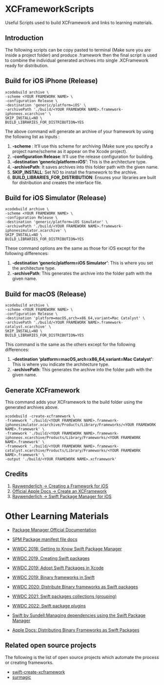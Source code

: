 # XCFrameworkScripts
Useful Scripts used to build XCFramework and links to learning materials. 

## Introduction
The following scripts can be copy pasted to terminal (Make sure you are inside a project folder) and produce .framework then the final script is used to combine the individual generated archives into single .XCFramework ready for distribution. 

## Build for iOS iPhone (Release)

```shell
xcodebuild archive \
-scheme <YOUR FRAMEWORK NAME> \
-configuration Release \
-destination 'generic/platform=iOS' \
-archivePath './build/<YOUR FRAMEWORK NAME>.framework-iphoneos.xcarchive' \
SKIP_INSTALL=NO \
BUILD_LIBRARIES_FOR_DISTRIBUTION=YES

```
The above command will generate an archive of your framework by using the following list as inputs :

1. **-scheme <YOUR FRAMEWORK NAME>**: It’ll use this scheme for archiving (Make sure you specify a project name/scheme as it appear on the Xcode project).
2. **-configuration Release**: It’ll use the release configuration for building.
3. **-destination ‘generic/platform=iOS’**: This is the architecture type.
4. **-archivePath**: It saves archives into this folder path with the given name.
5. **SKIP_INSTALL**: Set NO to install the framework to the archive.
6. **BUILD_LIBRARIES_FOR_DISTRIBUTION**: Ensures your libraries are built for distribution and creates the interface file.



## Build for iOS Simulator (Release)
```shell
xcodebuild archive \
-scheme <YOUR FRAMEWORK NAME> \
-configuration Release \
-destination 'generic/platform=iOS Simulator' \
-archivePath './build/<YOUR FRAMEWORK NAME>.framework-iphonesimulator.xcarchive' \
SKIP_INSTALL=NO \
BUILD_LIBRARIES_FOR_DISTRIBUTION=YES
```
  
  These command options are the same as those for iOS except for the following differences:

1. **-destination ‘generic/platform=iOS Simulator’**: This is where you set the architecture type.
2. **-archivePath**: This generates the archive into the folder path with the given name.
   
## Build for macOS (Release)
  ```shell
  xcodebuild archive \
-scheme <YOUR FRAMEWORK NAME> \
-configuration Release \
-destination 'platform=macOS,arch=x86_64,variant=Mac Catalyst' \
-archivePath './build/<YOUR FRAMEWORK NAME>.framework-catalyst.xcarchive' \
SKIP_INSTALL=NO \
BUILD_LIBRARIES_FOR_DISTRIBUTION=YES
  ```
  
  This command is the same as the others except for the following differences:

1. **-destination ‘platform=macOS,arch=x86_64,variant=Mac Catalyst’**: This is where you indicate the architecture type.
2. **-archivePath**: This generates the archive into the folder path with the given name.


  ## Generate XCFramework
  This command adds your XCFramework to the build folder using the generated archives above.
  ```shell
  xcodebuild -create-xcframework \
-framework './build/<YOUR FRAMEWORK NAME>.framework-iphonesimulator.xcarchive/Products/Library/Frameworks/<YOUR FRAMEWORK NAME>.framework' \
-framework './build/<YOUR FRAMEWORK NAME>.framework-iphoneos.xcarchive/Products/Library/Frameworks/<YOUR FRAMEWORK NAME>.framework' \
-framework './build/<YOUR FRAMEWORK NAME>.framework-catalyst.xcarchive/Products/Library/Frameworks/<YOUR FRAMEWORK NAME>.framework' \
-output './build/<YOUR FRAMEWORK NAME>.xcframework'
  ```
  
## Credits
1. [Raywenderlich -> Creating a Framework for iOS](https://www.raywenderlich.com/17753301-creating-a-framework-for-ios#toc-anchor-002)
2. [Official Apple Docs -> Create an XCFramework](https://help.apple.com/xcode/mac/11.4/#/dev544efab96)
3. [Raywenderlich -> Swift Package Manager for iOS](https://www.raywenderlich.com/7242045-swift-package-manager-for-ios)
  
# Other Learning Materials
- [Package Manager Official Documentation](https://www.swift.org/package-manager/) 

- [SPM Package manifest file docs](https://docs.swift.org/package-manager/PackageDescription/PackageDescription.html)

- [WWDC 2018: Getting to Know Swift Package Manager](https://developer.apple.com/videos/play/wwdc2018/411/)

- [WWDC 2019, Creating Swift packages](https://developer.apple.com/wwdc19/410)

- [WWDC 2019: Adopt Swift Packages in Xcode](https://developer.apple.com/wwdc19/408)

- [WWDC 2019: Binary frameworks in Swift](https://developer.apple.com/wwdc19/416)
  
- [WWDC 2020: Distribute Binary frameworks as Swift packages](https://developer.apple.com/wwdc20/10147)

- [WWDC 2021: Swift packages collections (grouping)](https://developer.apple.com/wwdc21/10197)

- [WWDC 2022: Swift package plugins](https://developer.apple.com/wwdc22/110359)

- [Swift by Sundell:Managing dependencies using the Swift Package Manager](https://www.swiftbysundell.com/articles/managing-dependencies-using-the-swift-package-manager/)
  
- [Apple Docs: Distributing Binary Frameworks as Swift Packages](https://developer.apple.com/documentation/xcode/distributing-binary-frameworks-as-swift-packages) 

## Related open source projects
The following is the list of open source projects which automate the process or creating frameworks. 
- [swift-create-xcframework](https://github.com/unsignedapps/swift-create-xcframework) 
- [surmagic](https://github.com/gurhub/surmagic) 
